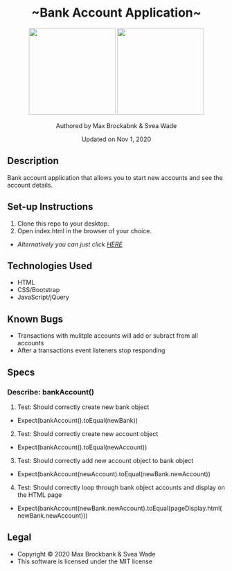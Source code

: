 <h1 align="center">~Bank Account Application~</h1>
<div align="center">
<img src="https://github.com/MaxBrockbank.png" width="200px" height="auto" >
<img src="https://github.com/svealinnea.png" width="200px" height="auto" >
</div>
<p align="center">Authored by Max Brockabnk & Svea Wade</p>
<p align="center">Updated on Nov 1, 2020</p>

## Description
Bank account application that allows you to start new accounts and see the account details.

## Set-up Instructions
1. Clone this repo to your desktop.
2. Open index.html in the browser of your choice.
* _Alternatively you can just click [HERE](#)_

## Technologies Used
* HTML
* CSS/Bootstrap
* JavaScript/jQuery

## Known Bugs
* Transactions with mulitple accounts will add or subract from all accounts
* After a transactions event listeners stop responding

## Specs
### Describe: bankAccount()

 1. Test: Should correctly create new bank object
  * Expect(bankAccount().toEqual(newBank))

2. Test: Should correctly create new account object
* Expect(bankAccount().toEqual(newAccount))

3. Test: Should correctly add new account object to bank object
* Expect(bankAccount(newAccount).toEqual(newBank.newAccount))

4. Test: Should correctly loop through bank object accounts and display on the HTML page
*  Expect(bankAccount(newBank.newAccount).toEqual(pageDisplay.html(newBank.newAccount)))


## Legal
* Copyright © 2020 Max Brockbank & Svea Wade
* This software is licensed under the MIT license
